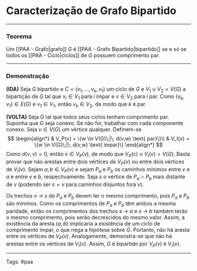 
# Caracterização de Grafo Bipartido

---

### Teorema

Um [[PAA - Grafo|grafo]] $G$ é [[PAA - Grafo Bipartido|bipartido]] se e só se todos os [[PAA - Ciclo|ciclos]] de $G$ possuem comprimento par.

---

### Demonstração

**(IDA)** Seja $G$ bipartido e $C=(v_1,\dots,v_k, v_1)$ um ciclo de $G$ e $V_1 \cup V_2 = V(G)$ a bipartição de $G$ tal que $v_i \in V_1$ para $i$ ímpar e $v \in V_2$ para $i$ par. Como $(v_k, v_1) \in E(G)$ e $v_1 \in V_1$, então $v_k \in V_2$, de modo que $k$ é par.

**(VOLTA)** Seja $G$ tal que todos seus ciclos tenham comprimento par. Suponha que $G$ seja conexo. Se não for, trabalhar com cada componente conexo. Seja $v \in V(G)$ um vértice qualquer. Definem-se
$$
\begin{align*}
& V_P(v) = \{w \in V(G)\;|\; d(v,w) \text{ par}\}\\
& V_I(v) = \{w \in V(G)\;|\; d(v,w) \text{ ímpar}\}
\end{align*}
$$
Como $d(v,v)=0$, então $v \in V_P(v)$, de modo que $V_P(c) \cup V_I(v) = V(G)$. Basta provar que não arestas entre dois vértices de $V_P(v)$ ou entre dois vértices de $V_I(v)$. Sejam $a,b \in V_P(v)$ e sejam $P_a$ e $P_b$ os caminhos mínimos entre $v$ e $a$ e entre $v$ e $b$, respectivamente. Seja $s$ o vértice de $P_a \cap P_b$ mais distante de $v$ (podendo ser $s=v$ para caminhos disjuntos fora $v$). 

Os trechos $v$ -> $s$ de $P_a$ e $P_b$ devem ter o mesmo comprimento, pois $P_a$ e $P_b$ são mínimos. Como os comprimentos de $P_a$ e $P_b$ têm ambos a mesma paridade, então os comprimentos dos trechos $s$ -> $a$ e $s$ -> $b$ também terão o mesmo comprimento, pois serão decrescidos do mesmo valor. Assim, a existência da aresta $(a,b)$ implicaria a existência de um ciclo de comprimento ímpar, o que nega a hipótese sobre $G$. Portanto, não há aresta entre os vértices de $V_P(v)$. Analogamente, demonstra-se que não há arestas entre os vértices de $V_I(v)$. Assim, $G$ é bipartido por $V_P(v)$ e $V_I(v)$.


---

Tags: #paa

